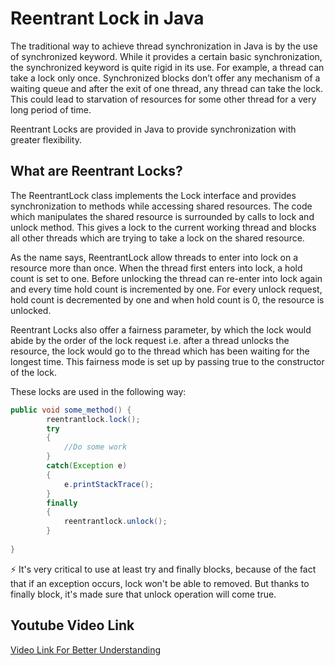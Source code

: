 # Reentrant Lock in Java

The traditional way to achieve thread synchronization in Java is by the use of synchronized keyword. While it provides a certain basic synchronization, the synchronized keyword is quite rigid in its use. For example, a thread can take a lock only once. Synchronized blocks don’t offer any mechanism of a waiting queue and after the exit of one thread, any thread can take the lock. This could lead to starvation of resources for some other thread for a very long period of time.

Reentrant Locks are provided in Java to provide synchronization with greater flexibility.

## What are Reentrant Locks?

The ReentrantLock class implements the Lock interface and provides synchronization to methods while accessing shared resources. The code which manipulates the shared resource is surrounded by calls to lock and unlock method. This gives a lock to the current working thread and blocks all other threads which are trying to take a lock on the shared resource.

As the name says, ReentrantLock allow threads to enter into lock on a resource more than once. When the thread first enters into lock, a hold count is set to one. Before unlocking the thread can re-enter into lock again and every time hold count is incremented by one. For every unlock request, hold count is decremented by one and when hold count is 0, the resource is unlocked.

Reentrant Locks also offer a fairness parameter, by which the lock would abide by the order of the lock request i.e. after a thread unlocks the resource, the lock would go to the thread which has been waiting for the longest time. This fairness mode is set up by passing true to the constructor of the lock.

These locks are used in the following way:

```java 
public void some_method() { 
        reentrantlock.lock(); 
        try
        { 
            //Do some work 
        } 
        catch(Exception e) 
        { 
            e.printStackTrace(); 
        } 
        finally
        { 
            reentrantlock.unlock(); 
        } 
          
} 
```

:zap: It's very critical to use at least try and finally blocks, because of the fact that if an exception occurs, lock won't be able to removed. But thanks to finally block, it's made sure that unlock operation will come true. 

## Youtube Video Link 

[Video Link For Better Understanding](https://www.youtube.com/watch?v=ahBC69_iyk4)

